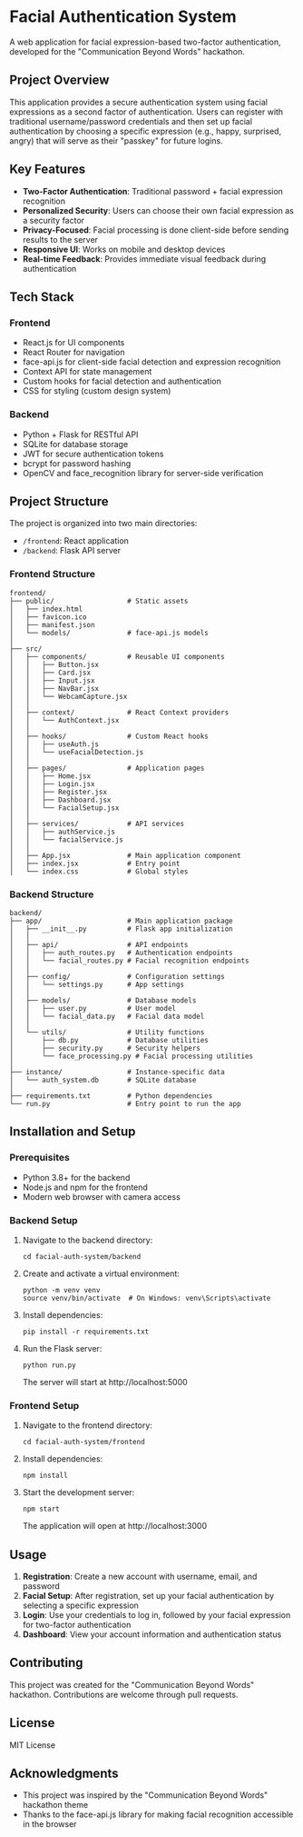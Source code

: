 # Facial Authentication System

A web application for facial expression-based two-factor authentication, developed for the "Communication Beyond Words" hackathon.

## Project Overview

This application provides a secure authentication system using facial expressions as a second factor of authentication. Users can register with traditional username/password credentials and then set up facial authentication by choosing a specific expression (e.g., happy, surprised, angry) that will serve as their "passkey" for future logins.

## Key Features

- **Two-Factor Authentication**: Traditional password + facial expression recognition
- **Personalized Security**: Users can choose their own facial expression as a security factor
- **Privacy-Focused**: Facial processing is done client-side before sending results to the server
- **Responsive UI**: Works on mobile and desktop devices
- **Real-time Feedback**: Provides immediate visual feedback during authentication

## Tech Stack

### Frontend
- React.js for UI components
- React Router for navigation
- face-api.js for client-side facial detection and expression recognition
- Context API for state management
- Custom hooks for facial detection and authentication
- CSS for styling (custom design system)

### Backend
- Python + Flask for RESTful API
- SQLite for database storage
- JWT for secure authentication tokens
- bcrypt for password hashing
- OpenCV and face_recognition library for server-side verification

## Project Structure

The project is organized into two main directories:

- `/frontend`: React application
- `/backend`: Flask API server

### Frontend Structure

```
frontend/
├── public/                  # Static assets
│   ├── index.html
│   ├── favicon.ico
│   ├── manifest.json
│   └── models/              # face-api.js models
│
├── src/
│   ├── components/          # Reusable UI components
│   │   ├── Button.jsx
│   │   ├── Card.jsx
│   │   ├── Input.jsx
│   │   ├── NavBar.jsx
│   │   └── WebcamCapture.jsx
│   │
│   ├── context/             # React Context providers
│   │   └── AuthContext.jsx
│   │
│   ├── hooks/               # Custom React hooks
│   │   ├── useAuth.js
│   │   └── useFacialDetection.js
│   │
│   ├── pages/               # Application pages
│   │   ├── Home.jsx
│   │   ├── Login.jsx
│   │   ├── Register.jsx
│   │   ├── Dashboard.jsx
│   │   └── FacialSetup.jsx
│   │
│   ├── services/            # API services
│   │   ├── authService.js
│   │   └── facialService.js
│   │
│   ├── App.jsx              # Main application component
│   ├── index.jsx            # Entry point
│   └── index.css            # Global styles
```

### Backend Structure

```
backend/
├── app/                     # Main application package
│   ├── __init__.py          # Flask app initialization
│   │
│   ├── api/                 # API endpoints
│   │   ├── auth_routes.py   # Authentication endpoints
│   │   └── facial_routes.py # Facial recognition endpoints
│   │
│   ├── config/              # Configuration settings
│   │   └── settings.py      # App settings
│   │
│   ├── models/              # Database models
│   │   ├── user.py          # User model
│   │   └── facial_data.py   # Facial data model
│   │
│   └── utils/               # Utility functions
│       ├── db.py            # Database utilities
│       ├── security.py      # Security helpers
│       └── face_processing.py # Facial processing utilities
│
├── instance/                # Instance-specific data
│   └── auth_system.db       # SQLite database
│
├── requirements.txt         # Python dependencies
└── run.py                   # Entry point to run the app
```

## Installation and Setup

### Prerequisites
- Python 3.8+ for the backend
- Node.js and npm for the frontend
- Modern web browser with camera access

### Backend Setup

1. Navigate to the backend directory:
   ```
   cd facial-auth-system/backend
   ```

2. Create and activate a virtual environment:
   ```
   python -m venv venv
   source venv/bin/activate  # On Windows: venv\Scripts\activate
   ```

3. Install dependencies:
   ```
   pip install -r requirements.txt
   ```

4. Run the Flask server:
   ```
   python run.py
   ```
   The server will start at http://localhost:5000

### Frontend Setup

1. Navigate to the frontend directory:
   ```
   cd facial-auth-system/frontend
   ```

2. Install dependencies:
   ```
   npm install
   ```

3. Start the development server:
   ```
   npm start
   ```
   The application will open at http://localhost:3000

## Usage

1. **Registration**: Create a new account with username, email, and password
2. **Facial Setup**: After registration, set up your facial authentication by selecting a specific expression
3. **Login**: Use your credentials to log in, followed by your facial expression for two-factor authentication
4. **Dashboard**: View your account information and authentication status

## Contributing

This project was created for the "Communication Beyond Words" hackathon. Contributions are welcome through pull requests.

## License

MIT License

## Acknowledgments

- This project was inspired by the "Communication Beyond Words" hackathon theme
- Thanks to the face-api.js library for making facial recognition accessible in the browser
